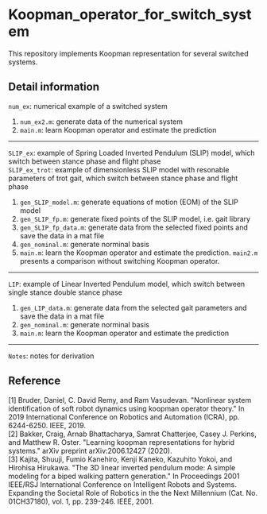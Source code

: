 # Koopman_operator_for_switch_system
This repository implements Koopman representation for several switched systems.

## Detail information
`num_ex`: numerical example of a switched system
1. `num_ex2.m`: generate data of the numerical system
2. `main.m`: learn Koopman operator and estimate the prediction
---
`SLIP_ex`: example of Spring Loaded Inverted Pendulum (SLIP) model, which switch between stance phase and flight phase  
`SLIP_ex_trot`: example of dimensionless SLIP model with resonable parameters of trot gait, which switch between stance phase and flight phase
1. `gen_SLIP_model.m`: generate equations of motion (EOM) of the SLIP model
2. `gen_SLIP_fp.m`: generate fixed points of the SLIP model, i.e. gait library
3. `gen_SLIP_fp_data.m`: generate data from the selected fixed points and save the data in a mat file
4. `gen_nominal.m`: generate norminal basis
5. `main.m`: learn the Koopman operator and estimate the prediction. `main2.m` presents a comparison without switching Koopman operator.
---
`LIP`: example of Linear Inverted Pendulum model, which switch between single stance double stance phase
1. `gen_LIP_data.m`: generate data from the selected gait parameters and save the data in a mat file
2. `gen_nominal.m`: generate norminal basis
3. `main.m`: learn the Koopman operator and estimate the prediction
---
`Notes`: notes for derivation 

## Reference
[1] Bruder, Daniel, C. David Remy, and Ram Vasudevan. "Nonlinear system identification of soft robot dynamics using koopman operator theory." In 2019 International Conference on Robotics and Automation (ICRA), pp. 6244-6250. IEEE, 2019.  
[2] Bakker, Craig, Arnab Bhattacharya, Samrat Chatterjee, Casey J. Perkins, and Matthew R. Oster. "Learning koopman representations for hybrid systems." arXiv preprint arXiv:2006.12427 (2020).  
[3] Kajita, Shuuji, Fumio Kanehiro, Kenji Kaneko, Kazuhito Yokoi, and Hirohisa Hirukawa. "The 3D linear inverted pendulum mode: A simple modeling for a biped walking pattern generation." In Proceedings 2001 IEEE/RSJ International Conference on Intelligent Robots and Systems. Expanding the Societal Role of Robotics in the the Next Millennium (Cat. No. 01CH37180), vol. 1, pp. 239-246. IEEE, 2001.